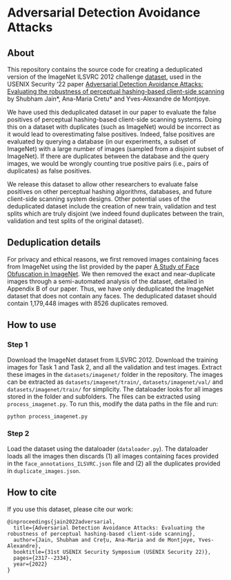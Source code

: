 # Adversarial Detection Avoidance Attacks

## About

This repository contains the source code for creating a deduplicated version of the ImageNet ILSVRC 2012 challenge [dataset](https://www.image-net.org/challenges/LSVRC/2012/), used in the USENIX Security ‘22 paper [Adversarial Detection Avoidance Attacks: Evaluating the robustness of perceptual hashing-based client-side scanning](https://arxiv.org/abs/2106.09820) by Shubham Jain*, Ana-Maria Cretu* and Yves-Alexandre de Montjoye.

We have used this deduplicated dataset in our paper to evaluate the false positives of perceptual hashing-based client-side scanning systems. Doing this on a dataset with duplicates (such as ImageNet) would be incorrect as it would lead to overestimating false positives. Indeed, false positives are evaluated by querying a database (in our experiments, a subset of ImageNet) with a large number of images (sampled from a disjoint subset of ImageNet). If there are duplicates between the database and the query images, we would be wrongly counting true positive pairs (i.e., pairs of duplicates) as false positives.

We release this dataset to allow other researchers to evaluate false positives on other perceptual hashing algorithms, databases, and future client-side scanning system designs. Other potential uses of the deduplicated dataset include the creation of new train, validation and test splits which are truly disjoint (we indeed found duplicates between the train, validation and test splits of the original dataset).

## Deduplication details

For privacy and ethical reasons, we first removed images containing faces from ImageNet using the list provided by the paper [A Study of Face Obfuscation in ImageNet](https://arxiv.org/abs/2103.06191https://github.com/princetonvisualai/imagenet-face-obfuscation/blob/main/README.md). We then removed the exact and near-duplicate images through a semi-automated analysis of the dataset, detailed in Appendix B of our paper. Thus, we have only deduplicated the ImageNet dataset that does not contain any faces. The deduplicated dataset should contain 1,179,448 images with 8526 duplicates removed.

## How to use

### Step 1
Download the ImageNet dataset from ILSVRC 2012. Download the training images for Task 1 and Task 2, and all the validation and test images. Extract these images in the `datasets/imagenet/` folder in the repository. The images can be extracted as `datasets/imagenet/train/`, `datasets/imagenet/val/` and `datasets/imagenet/train/` for simplicity. The dataloader looks for all images stored in the folder and subfolders. The files can be extracted using `process_imagenet.py`. To run this, modify the data paths in the file and run:
```
python process_imagenet.py
```

### Step 2

Load the dataset using the dataloader (`dataloader.py`). The dataloader loads all the images then discards (1) all images containing faces provided in the `face_annotations_ILSVRC.json` file and (2) all the duplicates provided in `duplicate_images.json`.



## How to cite

If you use this dataset, please cite our work:

```
@inproceedings{jain2022adversarial,
  title={Adversarial Detection Avoidance Attacks: Evaluating the robustness of perceptual hashing-based client-side scanning},
  author={Jain, Shubham and Crețu, Ana-Maria and de Montjoye, Yves-Alexandre},
  booktitle={31st USENIX Security Symposium (USENIX Security 22)},
  pages={2317--2334},
  year={2022}
}
```
